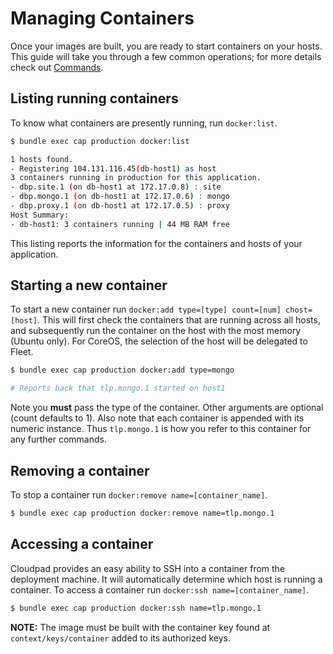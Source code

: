 # Managing Containers

Once your images are built, you are ready to start containers on your hosts. This guide will take you through a few common operations; for more details check out [Commands][commands].

## Listing running containers

To know what containers are presently running, run `docker:list`.

```sh
$ bundle exec cap production docker:list

1 hosts found.
- Registering 104.131.116.45(db-host1) as host
3 containers running in production for this application.
- dbp.site.1 (on db-host1 at 172.17.0.8) : site
- dbp.mongo.1 (on db-host1 at 172.17.0.6) : mongo
- dbp.proxy.1 (on db-host1 at 172.17.0.5) : proxy
Host Summary:
- db-host1: 3 containers running | 44 MB RAM free
```

This listing reports the information for the containers and hosts of your application.

## Starting a new container

To start a new container run `docker:add type=[type] count=[num] chost=[host]`. This will first check the containers that are running across all hosts, and subsequently run the container on the host with the most memory (Ubuntu only). For CoreOS, the selection of the host will be delegated to Fleet.

```sh
$ bundle exec cap production docker:add type=mongo

# Reports back that tlp.mongo.1 started on host1

```

Note you **must** pass the type of the container. Other arguments are optional (count defaults to 1). Also note that each container is appended with its numeric instance. Thus `tlp.mongo.1` is how you refer to this container for any further commands.

## Removing a container

To stop a container run `docker:remove name=[container_name]`.

```sh
$ bundle exec cap production docker:remove name=tlp.mongo.1
```

## Accessing a container

Cloudpad provides an easy ability to SSH into a container from the deployment machine. It will automatically determine which host is running a container. To access a container run `docker:ssh name=[container_name]`.

```sh
$ bundle exec cap production docker:ssh name=tlp.mongo.1
```

**NOTE:** The image must be built with the container key found at `context/keys/container` added to its authorized keys.


[commands]: ../api/commands
